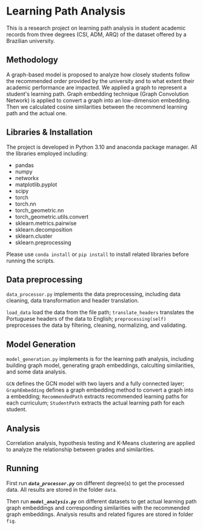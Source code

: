 # Learning Path Analysis
This is a research project on learning path analysis in student academic records from three degrees (CSI, ADM, ARQ) of the dataset offered by a Brazilian university. 

## Methodology
A graph-based model is proposed to analyze how closely students follow the recommended order provided by the university and to what extent their academic performance are impacted. We applied a graph to represent a student's learning path. Graph embedding technique (Graph Convolution Network) is applied to convert a graph into an low-dimension embedding. Then we calculated cosine similarities between the recommend learning path and the actual one.

## Libraries & Installation
The project is developed in Python 3.10 and anaconda package manager. All the libraries employed including:

* pandas
* numpy
* networkx
* matplotlib.pyplot
* scipy
* torch
* torch.nn  
* torch_geometric.nn
* torch_geometric.utils.convert
* sklearn.metrics.pairwise
* sklearn.decomposition
* sklearn.cluster
* sklearn.preprocessing

Please use `conda install` or `pip install` to install related libraries before running the scripts.

## Data preprocessing
`data_processor.py` implements the data preprocessing, including data cleaning, data transformation and header translation. 

`load_data` load the data from the file path;
`translate_headers` translates the Portuguese headers of the data to English;
`preprocessing(self)` preprocesses the data by filtering, cleaning, normalizing, and validating.

## Model Generation
`model_generation.py` implements is for the learning path analysis, including building graph model, generating graph embeddings, calculting similarities, and some data analysis.

`GCN` defines the GCN model with two layers and a fully connected layer;
`GraphEmbedding` defines a graph embedding method to convert a graph into a embedding;
`RecommendedPath` extracts recommended learning paths for each curriculum;
`StudentPath` extracts the actual learning path for each student.

## Analysis
Correlation analysis, hypothesis testing and K-Means clustering are applied to analyze the relationship between grades and similarities.

## Running 
First run ***`data_processor.py`*** on different degree(s) to get the processed data. All results are stored in the folder `data`.

Then run ***`model_analysis.py`*** on different datasets to get actual learning path graph embeddings and corresponding similarities with the recommended graph embeddings. Analysis results and related figures are stored in folder `fig`.



